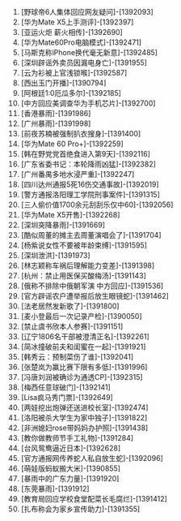 
1. [野球帝6人集体回应网友疑问]-[1392093]
1. [华为Mate X5上手测评]-[1392397]
1. [亚运火炬 薪火相传]-[1392690]
1. [华为Mate60Pro电脑模式]-[1392471]
1. [马斯克称iPhone换代毫无新意]-[1392485]
1. [深圳辟谣外卖员因漏电身亡]-[1391955]
1. [云为衫被上官浅锁喉]-[1392587]
1. [西出玉门开播]-[1390794]
1. [阿根廷1:0厄瓜多尔]-[1392185]
1. [中方回应美调查华为手机芯片]-[1392700]
1. [香港暴雨]-[1391986]
1. [广州暴雨]-[1391998]
1. [前夜苏楠被强制扒衣搜身]-[1391400]
1. [华为Mate 60 Pro+]-[1392259]
1. [韩在野党党首绝食进入第9天]-[1392116]
1. [广东省委书记：本轮降雨凶猛]-[1392382]
1. [广州番禺多地水浸严重]-[1392247]
1. [四川达州通报5死16伤交通事故]-[1392019]
1. [警方通报洛阳理工学院刑事案件]-[1391315]
1. [三人偷价值1700余元刮刮乐仅中60]-[1392056]
1. [华为Mate X5开售]-[1392268]
1. [深圳突降暴雨]-[1391669]
1. [酷似周董的摊主去周董演唱会了]-[1391704]
1. [杨紫说女性不要被年龄束缚]-[1391595]
1. [深圳泄洪]-[1391973]
1. [林志颖称车祸后理解能力变差]-[1391398]
1. [杭州：禁止用医保买酸梅汤]-[1391143]
1. [俄称不排除中俄朝军演 中方回应]-[1391536]
1. [官方辟谣农户遭举报后放生眼镜蛇]-[1391462]
1. [法老居然发新歌了]-[1391800]
1. [麦小登最后一次记录产检]-[1390050]
1. [禁止虞书欣本人参赛]-[1391151]
1. [辽宁1806名干部被澄清正名]-[1392261]
1. [简冰撞破前夫和闺蜜在一起]-[1391921]
1. [韩秀云：预制菜伤了谁]-[1392041]
1. [张楚岚为赢比赛下限有多低]-[1391996]
1. [冯唐刘润被确诊为通透CP]-[1392315]
1. [梅西任意球破门]-[1392141]
1. [Lisa疯马秀门票]-[1392649]
1. [两娃挖出炮弹还送进校长室]-[1392474]
1. [洛阳被杀大学生为家中独子]-[1391822]
1. [非洲媳妇rose带妈妈办护照]-[1391438]
1. [教你做教师节手工礼物]-[1391284]
1. [台风鸳鸯逼近日本]-[1392628]
1. [官方通报网传养蛇人私自放生蛇]-[1392096]
1. [萌娃版蚂蚁搬大米]-[1390855]
1. [暴雨中的广东力量]-[1391920]
1. [东莞暴雨]-[1391912]
1. [教育局回应学校食堂配菜长毛腐烂]-[1391412]
1. [扎布称会为家乡宣传助力]-[1391355]